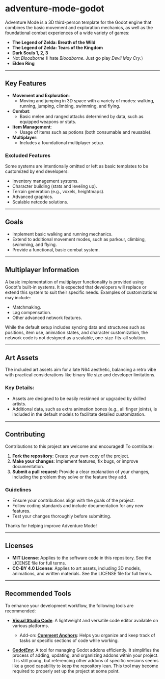 # adventure-mode-godot

Adventure Mode is a 3D third-person template for the Godot engine that combines the basic movement and exploration mechanics, as well as the foundational combat experiences of a wide variety of games:

- **The Legend of Zelda: Breath of the Wild**
- **The Legend of Zelda: Tears of the Kingdom**
- **Dark Souls 1, 2, 3**
- Not *Bloodborne* (I hate *Bloodborne*. Just go play *Devil May Cry*.)
- **Elden Ring**

---

## Key Features
- **Movement and Exploration**:
  - Moving and jumping in 3D space with a variety of modes: walking, running, jumping, climbing, swimming, and flying.
- **Combat**:
  - Basic melee and ranged attacks determined by data, such as equipped weapons or stats.
- **Item Management**:
  - Usage of items such as potions (both consumable and reusable).
- **Multiplayer**:
  - Includes a foundational multiplayer setup.

### Excluded Features
Some systems are intentionally omitted or left as basic templates to be customized by end developers:
- Inventory management systems.
- Character building (stats and leveling up).
- Terrain generation (e.g., voxels, heightmaps).
- Advanced graphics.
- Scalable netcode solutions.

---

## Goals
- Implement basic walking and running mechanics.
- Extend to additional movement modes, such as parkour, climbing, swimming, and flying.
- Provide a functional, basic combat system.

---

## Multiplayer Information
A basic implementation of multiplayer functionality is provided using Godot's built-in systems. It is expected that developers will replace or extend this system to suit their specific needs. Examples of customizations may include:
- Matchmaking.
- Lag compensation.
- Other advanced network features.

While the default setup includes syncing data and structures such as positions, item use, animation states, and character customization, the network code is not designed as a scalable, one-size-fits-all solution.

---

## Art Assets
The included art assets aim for a late N64 aesthetic, balancing a retro vibe with practical considerations like binary file size and developer limitations. 

### Key Details:
- Assets are designed to be easily reskinned or upgraded by skilled artists.
- Additional data, such as extra animation bones (e.g., all finger joints), is included in the default models to facilitate detailed customization.

---

## Contributing
Contributions to this project are welcome and encouraged! To contribute:
1. **Fork the repository**: Create your own copy of the project.
2. **Make your changes**: Implement features, fix bugs, or improve documentation.
3. **Submit a pull request**: Provide a clear explanation of your changes, including the problem they solve or the feature they add.

### Guidelines
- Ensure your contributions align with the goals of the project.
- Follow coding standards and include documentation for any new features.
- Test your changes thoroughly before submitting.

Thanks for helping improve Adventure Mode!

---

## Licenses
- **MIT License**: Applies to the software code in this repository. See the LICENSE file for full terms.
- **CC-BY 4.0 License**: Applies to art assets, including 3D models, animations, and written materials. See the LICENSE file for full terms.

---

## Recommended Tools
To enhance your development workflow, the following tools are recommended:

- **[Visual Studio Code](https://code.visualstudio.com/)**: A lightweight and versatile code editor available on various platforms.
  - Add-on: **[Comment Anchors](https://marketplace.visualstudio.com/items?itemName=ExodiusStudios.comment-anchors)**: Helps you organize and keep track of tasks or specific sections of code while working.

- **[GodotEnv](https://github.com/chickensoft-games/GodotEnv)**: A tool for managing Godot addons efficiently. It simplifies the process of adding, updating, and organizing addons within your project. It is still young, but referencing other addons of specific versions seems like a good capability to keep the repository lean. This tool may become required to properly set up the project at some point. 

